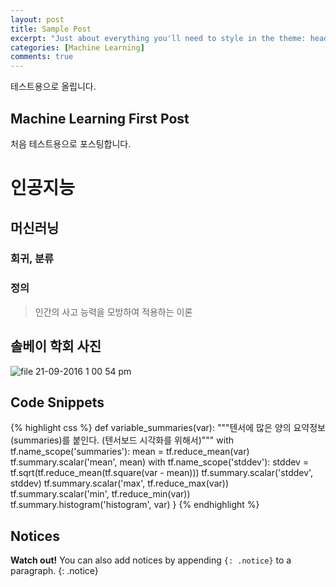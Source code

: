 ```yaml
---
layout: post
title: Sample Post
excerpt: "Just about everything you'll need to style in the theme: headings, paragraphs, blockquotes, tables, code blocks, and more."
categories: [Machine Learning]
comments: true
---
```


테스트용으로 올립니다.

## Machine Learning First Post

처음 테스트용으로 포스팅합니다. 

# 인공지능

## 머신러닝

### 회귀, 분류


### 정의

> 인간의 사고 능력을 모방하여 적용하는 이론

## 솔베이 학회 사진
![file 21-09-2016 1 00 54 pm](https://user-images.githubusercontent.com/26396102/46000665-2de72680-c0e4-11e8-8c0f-86945855df21.jpeg)

## Code Snippets

{% highlight css %}
def variable_summaries(var):
    """텐서에 많은 양의 요약정보(summaries)를 붙인다. (텐서보드 시각화를 위해서)"""
    with tf.name_scope('summaries'):
      mean = tf.reduce_mean(var)
      tf.summary.scalar('mean', mean)
      with tf.name_scope('stddev'):
        stddev = tf.sqrt(tf.reduce_mean(tf.square(var - mean)))
      tf.summary.scalar('stddev', stddev)
      tf.summary.scalar('max', tf.reduce_max(var))
      tf.summary.scalar('min', tf.reduce_min(var))
      tf.summary.histogram('histogram', var)
}
{% endhighlight %}


## Notices

**Watch out!** You can also add notices by appending `{: .notice}` to a paragraph.
{: .notice}
